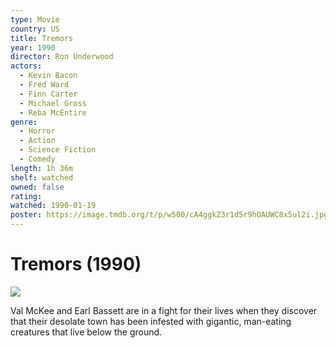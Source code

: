 ```yaml
---
type: Movie
country: US
title: Tremors
year: 1990
director: Ron Underwood
actors:
  - Kevin Bacon
  - Fred Ward
  - Finn Carter
  - Michael Gross
  - Reba McEntire
genre:
  - Horror
  - Action
  - Science Fiction
  - Comedy
length: 1h 36m
shelf: watched
owned: false
rating:
watched: 1990-01-19
poster: https://image.tmdb.org/t/p/w500/cA4ggkZ3r1d5r9hOAUWC8x5ul2i.jpg
---
```


# Tremors (1990)

![](https://image.tmdb.org/t/p/w500/cA4ggkZ3r1d5r9hOAUWC8x5ul2i.jpg)

Val McKee and Earl Bassett are in a fight for their lives when they discover that their desolate town has been infested with gigantic, man-eating creatures that live below the ground.